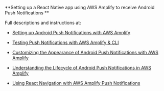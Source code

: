**Setting up a React Native app using AWS Amplify to receive Android Push Notifications **

Full descriptions and instructions at: 

- [Setting up Android Push Notifications with AWS Amplify](https://medium.com/@dantasfiles/setting-up-android-push-notifications-with-aws-amplify-e6334c6356d8)

- [Testing Push Notifications with AWS Amplify & CLI](https://medium.com/@dantasfiles/testing-push-notifications-with-aws-amplify-9126bd621d3a)

- [Customizing the Appearance of Android Push Notifications with AWS Amplify](https://medium.com/@dantasfiles/customizing-the-appearance-of-android-push-notifications-with-aws-amplify-aa684fbfe740)

- [Understanding the Lifecycle of Android Push Notifications in AWS Amplify](https://medium.com/@dantasfiles/understanding-the-android-push-notification-configuration-functions-in-aws-amplify-ab97d71e048c)

- [Using React Navigation with AWS Amplify Push Notifications](https://medium.com/@dantasfiles/using-react-navigation-with-aws-amplify-push-notifications-d6683641922f)
